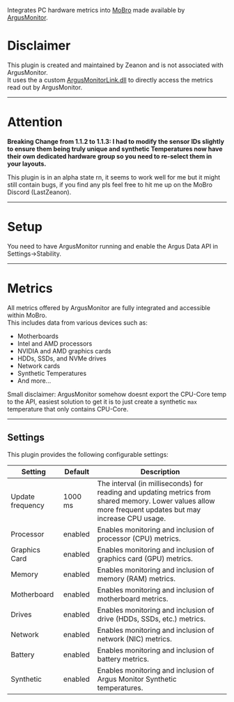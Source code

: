 Integrates PC hardware metrics into [MoBro](https://mobro.app) made available
by [ArgusMonitor](https://www.argusmonitor.com/index.php?language=en).

# Disclaimer

This plugin is created and maintained by Zeanon and is not associated with ArgusMonitor.  
It uses the a custom [ArgusMonitorLink.dll](https://github.com/Zeanon/ArgusMonitorLink) to directly access the metrics read out by ArgusMonitor.

---

# Attention

**Breaking Change from 1.1.2 to 1.1.3: I had to modify the sensor IDs slightly to ensure them being truly unique and synthetic Temperatures now have their own dedicated hardware group so you need to re-select them in your layouts.**

This plugin is in an alpha state rn, it seems to work well for me but it might still contain bugs, if you find any pls feel free to hit me up on the MoBro Discord (LastZeanon).

---

# Setup

You need to have ArgusMonitor running and enable the Argus Data API in Settings->Stability.

---

# Metrics

All metrics offered by ArgusMonitor are fully integrated and accessible within MoBro.  
This includes data from various devices such as:

- Motherboards
- Intel and AMD processors
- NVIDIA and AMD graphics cards
- HDDs, SSDs, and NVMe drives
- Network cards
- Synthetic Temperatures
- And more...

Small disclaimer: ArgusMonitor somehow doesnt export the CPU-Core temp to the API, easiest solution to get it is to just create a synthetic `max` temperature that only contains CPU-Core.

---

## Settings

This plugin provides the following configurable settings:

| Setting          | Default | Description                                                                                                                                              |
|------------------|---------|----------------------------------------------------------------------------------------------------------------------------------------------------------|
| Update frequency | 1000 ms | The interval (in milliseconds) for reading and updating metrics from shared memory. Lower values allow more frequent updates but may increase CPU usage. |
| Processor        | enabled | Enables monitoring and inclusion of processor (CPU) metrics.                                                                                             |
| Graphics Card    | enabled | Enables monitoring and inclusion of graphics card (GPU) metrics.                                                                                         |
| Memory           | enabled | Enables monitoring and inclusion of memory (RAM) metrics.                                                                                                |
| Motherboard      | enabled | Enables monitoring and inclusion of motherboard metrics.                                                                                                 |
| Drives           | enabled | Enables monitoring and inclusion of drive (HDDs, SSDs, etc.) metrics.                                                                                    |                  |
| Network          | enabled | Enables monitoring and inclusion of network (NIC) metrics.                                                                                               |
| Battery          | enabled | Enables monitoring and inclusion of battery metrics.                                                                                                     |
| Synthetic          | enabled | Enables monitoring and inclusion of Argus Monitor Synthetic temperatures.                                                                                                      |
